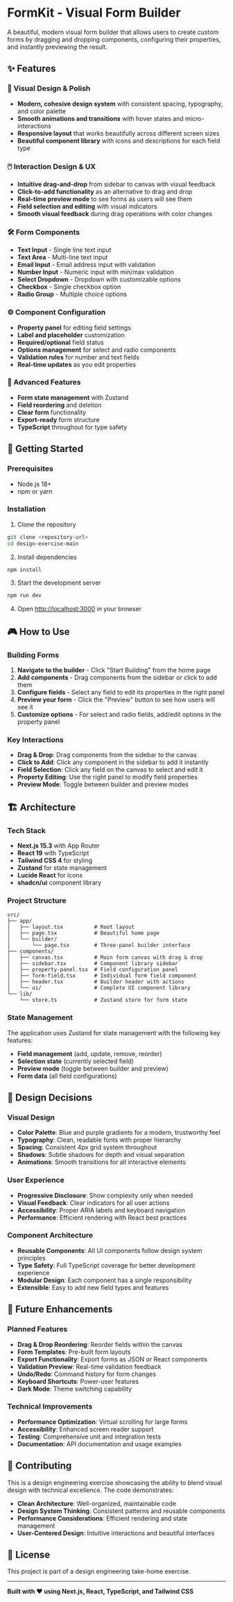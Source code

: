 # FormKit - Visual Form Builder

A beautiful, modern visual form builder that allows users to create custom forms by dragging and dropping components, configuring their properties, and instantly previewing the result.

## ✨ Features

### 🎨 Visual Design & Polish
- **Modern, cohesive design system** with consistent spacing, typography, and color palette
- **Smooth animations and transitions** with hover states and micro-interactions
- **Responsive layout** that works beautifully across different screen sizes
- **Beautiful component library** with icons and descriptions for each field type

### 🖱️ Interaction Design & UX
- **Intuitive drag-and-drop** from sidebar to canvas with visual feedback
- **Click-to-add functionality** as an alternative to drag and drop
- **Real-time preview mode** to see forms as users will see them
- **Field selection and editing** with visual indicators
- **Smooth visual feedback** during drag operations with color changes

### 🛠️ Form Components
- **Text Input** - Single line text input
- **Text Area** - Multi-line text input  
- **Email Input** - Email address input with validation
- **Number Input** - Numeric input with min/max validation
- **Select Dropdown** - Dropdown with customizable options
- **Checkbox** - Single checkbox option
- **Radio Group** - Multiple choice options

### ⚙️ Component Configuration
- **Property panel** for editing field settings
- **Label and placeholder** customization
- **Required/optional** field status
- **Options management** for select and radio components
- **Validation rules** for number and text fields
- **Real-time updates** as you edit properties

### 🎯 Advanced Features
- **Form state management** with Zustand
- **Field reordering** and deletion
- **Clear form** functionality
- **Export-ready** form structure
- **TypeScript** throughout for type safety

## 🚀 Getting Started

### Prerequisites
- Node.js 18+ 
- npm or yarn

### Installation

1. Clone the repository
```bash
git clone <repository-url>
cd design-exercise-main
```

2. Install dependencies
```bash
npm install
```

3. Start the development server
```bash
npm run dev
```

4. Open [http://localhost:3000](http://localhost:3000) in your browser

## 🎮 How to Use

### Building Forms
1. **Navigate to the builder** - Click "Start Building" from the home page
2. **Add components** - Drag components from the sidebar or click to add them
3. **Configure fields** - Select any field to edit its properties in the right panel
4. **Preview your form** - Click the "Preview" button to see how users will see it
5. **Customize options** - For select and radio fields, add/edit options in the property panel

### Key Interactions
- **Drag & Drop**: Drag components from the sidebar to the canvas
- **Click to Add**: Click any component in the sidebar to add it instantly
- **Field Selection**: Click any field on the canvas to select and edit it
- **Property Editing**: Use the right panel to modify field properties
- **Preview Mode**: Toggle between builder and preview modes

## 🏗️ Architecture

### Tech Stack
- **Next.js 15.3** with App Router
- **React 19** with TypeScript
- **Tailwind CSS 4** for styling
- **Zustand** for state management
- **Lucide React** for icons
- **shadcn/ui** component library

### Project Structure
```
src/
├── app/
│   ├── layout.tsx          # Root layout
│   ├── page.tsx            # Beautiful home page
│   └── builder/
│       └── page.tsx        # Three-panel builder interface
├── components/
│   ├── canvas.tsx          # Main form canvas with drag & drop
│   ├── sidebar.tsx         # Component library sidebar
│   ├── property-panel.tsx  # Field configuration panel
│   ├── form-field.tsx      # Individual form field component
│   ├── header.tsx          # Builder header with actions
│   └── ui/                 # Complete UI component library
└── lib/
    └── store.ts            # Zustand store for form state
```

### State Management
The application uses Zustand for state management with the following key features:
- **Field management** (add, update, remove, reorder)
- **Selection state** (currently selected field)
- **Preview mode** (toggle between builder and preview)
- **Form data** (all field configurations)

## 🎨 Design Decisions

### Visual Design
- **Color Palette**: Blue and purple gradients for a modern, trustworthy feel
- **Typography**: Clean, readable fonts with proper hierarchy
- **Spacing**: Consistent 4px grid system throughout
- **Shadows**: Subtle shadows for depth and visual separation
- **Animations**: Smooth transitions for all interactive elements

### User Experience
- **Progressive Disclosure**: Show complexity only when needed
- **Visual Feedback**: Clear indicators for all user actions
- **Accessibility**: Proper ARIA labels and keyboard navigation
- **Performance**: Efficient rendering with React best practices

### Component Architecture
- **Reusable Components**: All UI components follow design system principles
- **Type Safety**: Full TypeScript coverage for better development experience
- **Modular Design**: Each component has a single responsibility
- **Extensible**: Easy to add new field types and features

## 🚀 Future Enhancements

### Planned Features
- **Drag & Drop Reordering**: Reorder fields within the canvas
- **Form Templates**: Pre-built form layouts
- **Export Functionality**: Export forms as JSON or React components
- **Validation Preview**: Real-time validation feedback
- **Undo/Redo**: Command history for form changes
- **Keyboard Shortcuts**: Power-user features
- **Dark Mode**: Theme switching capability

### Technical Improvements
- **Performance Optimization**: Virtual scrolling for large forms
- **Accessibility**: Enhanced screen reader support
- **Testing**: Comprehensive unit and integration tests
- **Documentation**: API documentation and usage examples

## 🤝 Contributing

This is a design engineering exercise showcasing the ability to blend visual design with technical excellence. The code demonstrates:

- **Clean Architecture**: Well-organized, maintainable code
- **Design System Thinking**: Consistent patterns and reusable components
- **Performance Considerations**: Efficient rendering and state management
- **User-Centered Design**: Intuitive interactions and beautiful interfaces

## 📝 License

This project is part of a design engineering take-home exercise.

---

**Built with ❤️ using Next.js, React, TypeScript, and Tailwind CSS**
